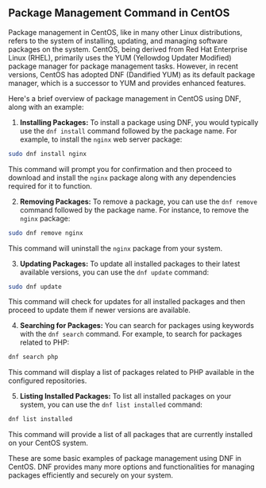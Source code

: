 ## Package Management Command in CentOS

Package management in CentOS, like in many other Linux distributions, refers to the system of installing, updating, and managing software packages on the system. CentOS, being derived from Red Hat Enterprise Linux (RHEL), primarily uses the YUM (Yellowdog Updater Modified) package manager for package management tasks. However, in recent versions, CentOS has adopted DNF (Dandified YUM) as its default package manager, which is a successor to YUM and provides enhanced features.

Here's a brief overview of package management in CentOS using DNF, along with an example:

1. **Installing Packages:**
To install a package using DNF, you would typically use the `dnf install` command followed by the package name. For example, to install the `nginx` web server package:

```bash
sudo dnf install nginx
```

This command will prompt you for confirmation and then proceed to download and install the `nginx` package along with any dependencies required for it to function.

2. **Removing Packages:**
To remove a package, you can use the `dnf remove` command followed by the package name. For instance, to remove the `nginx` package:

```bash
sudo dnf remove nginx
```

This command will uninstall the `nginx` package from your system.

3. **Updating Packages:**
To update all installed packages to their latest available versions, you can use the `dnf update` command:

```bash
sudo dnf update
```

This command will check for updates for all installed packages and then proceed to update them if newer versions are available.

4. **Searching for Packages:**
You can search for packages using keywords with the `dnf search` command. For example, to search for packages related to PHP:

```bash
dnf search php
```

This command will display a list of packages related to PHP available in the configured repositories.

5. **Listing Installed Packages:**
To list all installed packages on your system, you can use the `dnf list installed` command:

```bash
dnf list installed
```

This command will provide a list of all packages that are currently installed on your CentOS system.

These are some basic examples of package management using DNF in CentOS. DNF provides many more options and functionalities for managing packages efficiently and securely on your system.